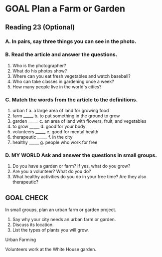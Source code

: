 # GOAL Plan a Farm or Garden

## Reading 23 (Optional)

### A. In pairs, say three things you can see in the photo.

### B. Read the article and answer the questions.
1. Who is the photographer?
2. What do his photos show?
3. Where can you eat fresh vegetables and watch baseball?
4. Who can take classes in gardening once a week?
5. How many people live in the world's cities?

### C. Match the words from the article to the definitions.
1. urban f a. a large area of land for growing food
2. farm _____ b. to put something in the ground to grow
3. garden _____ c. an area of land with flowers, fruit, and vegetables
4. to grow _____ d. good for your body
5. volunteers _____ e. good for mental health
6. therapeutic _____ f. in the city
7. healthy _____ g. people who work for free

### D. MY WORLD Ask and answer the questions in small groups.
1. Do you have a garden or farm? If yes, what do you grow?
2. Are you a volunteer? What do you do?
3. What healthy activities do you do in your free time? Are they also therapeutic?

## GOAL CHECK
In small groups, plan an urban farm or garden project.
1. Say why your city needs an urban farm or garden.
2. Discuss its location.
3. List the types of plants you will grow.

Urban Farming

Volunteers work at the White House garden.
